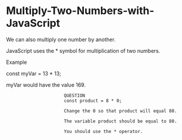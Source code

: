 # Multiply-Two-Numbers-with-JavaScript

We can also multiply one number by another.  

JavaScript uses the * symbol for multiplication of two numbers.

Example

const myVar = 13 * 13;

myVar would have the value 169.
  
                          QUESTION
                          const product = 8 * 0;
                          
                          Change the 0 so that product will equal 80.
                          
                          The variable product should be equal to 80.

                          You should use the * operator.
